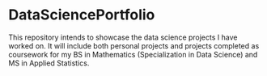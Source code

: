 # DataSciencePortfolio
This repository intends to showcase the data science projects I have worked on. It will include both personal projects and projects completed as coursework for my BS in Mathematics (Specialization in Data Science) and MS in Applied Statistics.
